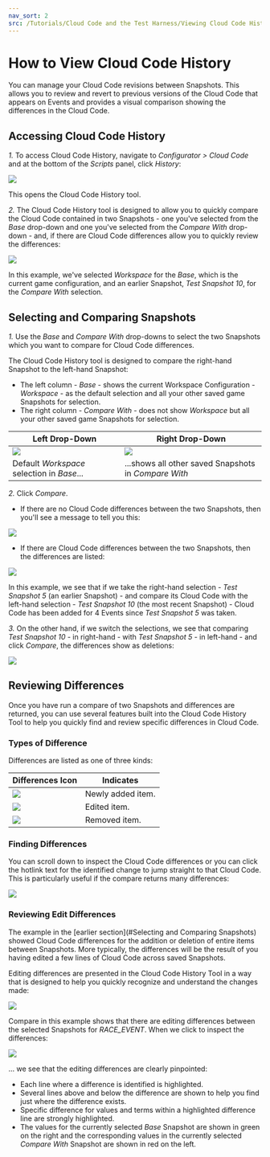 ```yaml
---
nav_sort: 2
src: /Tutorials/Cloud Code and the Test Harness/Viewing Cloud Code History.md
---
```


# How to View Cloud Code History

You can manage your Cloud Code revisions between Snapshots. This allows you to review and revert to previous versions of the Cloud Code that appears on Events and provides a visual comparison showing the differences in the Cloud Code.

## Accessing Cloud Code History

*1.* To access Cloud Code History, navigate to *Configurator > Cloud Code* and at the bottom of the *Scripts* panel, click *History*:

![](img/CloudHistory/14.png)

This opens the Cloud Code History tool.

*2.* The Cloud Code History tool is designed to allow you to quickly compare the Cloud Code contained in two Snapshots - one you've selected from the *Base* drop-down and one you've selected from the *Compare With* drop-down - and, if there are Cloud Code differences allow you to quickly review the differences:

![](img/CloudHistory/15.png)

In this example, we've selected *Workspace* for the *Base*, which is the current game configuration, and an earlier Snapshot, *Test Snapshot 10*, for the *Compare With* selection.

## Selecting and Comparing Snapshots

*1.* Use the *Base* and *Compare With* drop-downs to select the two Snapshots which you want to compare for Cloud Code differences.

The Cloud Code History tool is designed to compare the right-hand Snapshot to the left-hand Snapshot:
* The left column - *Base* - shows the current Workspace Configuration - *Workspace* - as the default selection and all your other saved game Snapshots for selection.
* The right column - *Compare With* - does not show *Workspace* but all your other saved game Snapshots for selection.

**Left Drop-Down**  | **Right Drop-Down**
-----  | -----------
  ![](img/CloudHistory/16.png)  | ![](img/CloudHistory/17.png)
   Default *Workspace* selection in *Base*... | ...shows all other saved Snapshots in *Compare With*

*2.* Click *Compare*.
* If there are no Cloud Code differences between the two Snapshots, then you'll see a message to tell you this:

![](img/CloudHistory/18.png)

* If there are Cloud Code differences between the two Snapshots, then the differences are listed:

![](img/CloudHistory/19.png)

In this example, we see that if we take the right-hand selection - *Test Snapshot 5* (an earlier Snapshot) - and compare its Cloud Code with the left-hand selection - *Test Snapshot 10* (the most recent Snapshot) - Cloud Code has been added for 4 Events since *Test Snapshot 5* was taken.

*3.* On the other hand, if we switch the selections, we see that comparing *Test Snapshot 10* - in right-hand - with *Test Snapshot 5* - in left-hand - and click *Compare*, the differences show as deletions:

![](img/CloudHistory/20.png)


## Reviewing Differences

Once you have run a compare of two Snapshots and differences are returned, you can use several features built into the Cloud Code History Tool to help you quickly find and review specific differences in Cloud Code.

### Types of Difference

Differences are listed as one of three kinds:

**Differences Icon**  | **Indicates**
-----  | -----------
![](img/CloudHistory/22.png)  | Newly added item.
![](img/CloudHistory/24.png) | Edited item.
![](img/CloudHistory/23.png) | Removed item.


### Finding Differences

You can scroll down to inspect the Cloud Code differences or you can click the hotlink text for the identified change to jump straight to that Cloud Code. This is particularly useful if the compare returns many differences:

![](img/CloudHistory/21.png)

### Reviewing Edit Differences

The example in the [earlier section](#Selecting and Comparing Snapshots) showed Cloud Code differences for the addition or deletion of entire items between Snapshots. More typically, the differences will be the result of you having edited a few lines of Cloud Code across saved Snapshots.

Editing differences are presented in the Cloud Code History Tool in a way that is designed to help you quickly recognize and understand the changes made:

![](img/CloudHistory/25.png)

Compare in this example shows that there are editing differences between the selected Snapshots for *RACE_EVENT*. When we click to inspect the differences:

![](img/CloudHistory/26.png)

... we see that the editing differences are clearly pinpointed:
* Each line where a difference is identified is highlighted.
* Several lines above and below the difference are shown to help you find just where the difference exists.
* Specific difference for values and terms within a highlighted difference line are strongly highlighted.
* The values for the currently selected *Base* Snapshot are shown in green on the right and the corresponding values in the currently selected *Compare With* Snapshot are shown in red on the left.
